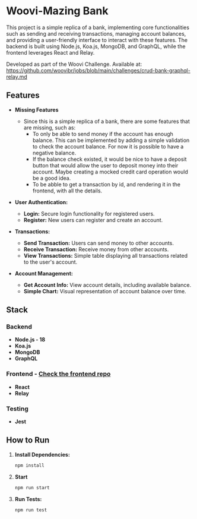 # Woovi-Mazing Bank

This project is a simple replica of a bank, implementing core functionalities such as sending and receiving transactions, managing account balances, and providing a user-friendly interface to interact with these features. The backend is built using Node.js, Koa.js, MongoDB, and GraphQL, while the frontend leverages React and Relay.

Developed as part of the Woovi Challenge. Available at: https://github.com/woovibr/jobs/blob/main/challenges/crud-bank-graphql-relay.md

## Features
- **Missing Features**
  - Since this is a simple replica of a bank, there are some features that are missing, such as:
    - To only be able to send money if the account has enough balance. This can be implemented by adding a simple validation to check the account balance. For now it is possible to have
    a negative balance.
    - If the balance check existed, it would be nice to have a deposit button that would allow the user to deposit money into their account. Maybe creating a mocked credit card operation would be a good idea.
    - To be abble to get a transaction by id, and rendering it in the frontend, with all the details.
- **User Authentication:**
  - **Login:** Secure login functionality for registered users.
  - **Register:** New users can register and create an account.

- **Transactions:**
  - **Send Transaction:** Users can send money to other accounts.
  - **Receive Transaction:** Receive money from other accounts.
  - **View Transactions:** Simple table displaying all transactions related to the user's account.
  
- **Account Management:**
  - **Get Account Info:** View account details, including available balance.
  - **Simple Chart:** Visual representation of account balance over time.

## Stack

### Backend
- **Node.js - 18**
- **Koa.js**
- **MongoDB**
- **GraphQL**

### Frontend - [Check the frontend repo](https://github.com/jvkikuchi/woovi-mazing-bank-web)
- **React**
- **Relay**

### Testing
- **Jest**

## How to Run

1. **Install Dependencies:**
   ```bash
   npm install
   ```

2. **Start**
   ```bash
   npm run start
   ```

4. **Run Tests:**
   ```bash
   npm run test
   ```